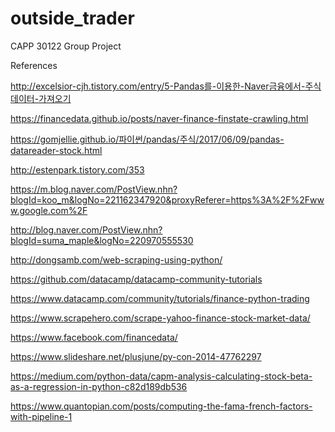 # outside_trader
CAPP 30122 Group Project

References

http://excelsior-cjh.tistory.com/entry/5-Pandas를-이용한-Naver금융에서-주식데이터-가져오기

https://financedata.github.io/posts/naver-finance-finstate-crawling.html

https://gomjellie.github.io/파이썬/pandas/주식/2017/06/09/pandas-datareader-stock.html

http://estenpark.tistory.com/353

https://m.blog.naver.com/PostView.nhn?blogId=koo_m&logNo=221162347920&proxyReferer=https%3A%2F%2Fwww.google.com%2F

http://blog.naver.com/PostView.nhn?blogId=suma_maple&logNo=220970555530

http://dongsamb.com/web-scraping-using-python/

https://github.com/datacamp/datacamp-community-tutorials

https://www.datacamp.com/community/tutorials/finance-python-trading

https://www.scrapehero.com/scrape-yahoo-finance-stock-market-data/

https://www.facebook.com/financedata/

https://www.slideshare.net/plusjune/py-con-2014-47762297

https://medium.com/python-data/capm-analysis-calculating-stock-beta-as-a-regression-in-python-c82d189db536

https://www.quantopian.com/posts/computing-the-fama-french-factors-with-pipeline-1

